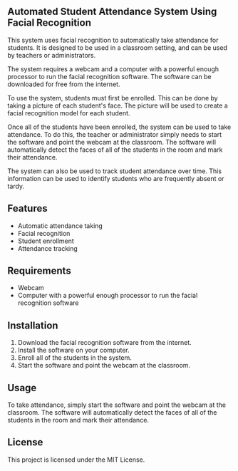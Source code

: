 ## Automated Student Attendance System Using Facial Recognition

This system uses facial recognition to automatically take attendance for students. It is designed to be used in a classroom setting, and can be used by teachers or administrators.

The system requires a webcam and a computer with a powerful enough processor to run the facial recognition software. The software can be downloaded for free from the internet.

To use the system, students must first be enrolled. This can be done by taking a picture of each student's face. The picture will be used to create a facial recognition model for each student.

Once all of the students have been enrolled, the system can be used to take attendance. To do this, the teacher or administrator simply needs to start the software and point the webcam at the classroom. The software will automatically detect the faces of all of the students in the room and mark their attendance.

The system can also be used to track student attendance over time. This information can be used to identify students who are frequently absent or tardy.

## Features

* Automatic attendance taking
* Facial recognition
* Student enrollment
* Attendance tracking

## Requirements

* Webcam
* Computer with a powerful enough processor to run the facial recognition software

## Installation

1. Download the facial recognition software from the internet.
2. Install the software on your computer.
3. Enroll all of the students in the system.
4. Start the software and point the webcam at the classroom.

## Usage

To take attendance, simply start the software and point the webcam at the classroom. The software will automatically detect the faces of all of the students in the room and mark their attendance.

## License

This project is licensed under the MIT License.
